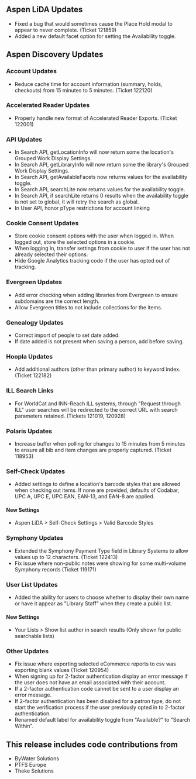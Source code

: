 ## Aspen LiDA Updates
- Fixed a bug that would sometimes cause the Place Hold modal to appear to never complete. (Ticket 121859)
- Added a new default facet option for setting the Availability toggle.

## Aspen Discovery Updates
### Account Updates
- Reduce cache time for account information (summary, holds, checkouts) from 15 minutes to 5 minutes. (Ticket 122120) 

### Accelerated Reader Updates
- Properly handle new format of Accelerated Reader Exports. (Ticket 122001)

### API Updates
- In Search API, getLocationInfo will now return some the location's Grouped Work Display Settings.
- In Search API, getLibraryInfo will now return some the library's Grouped Work Display Settings.
- In Search API, getAvailableFacets now returns values for the availability toggle.
- In Search API, searchLite now returns values for the availability toggle.
- In Search API, if searchLite returns 0 results when the availability toggle is not set to global, it will retry the search as global.
- In User API, honor pType restrictions for account linking

### Cookie Consent Updates
- Store cookie consent options with the user when logged in. When logged out, store the selected options in a cookie. 
- When logging in, transfer settings from cookie to user if the user has not already selected their options. 
- Hide Google Analytics tracking code if the user has opted out of tracking. 

### Evergreen Updates
- Add error checking when adding libraries from Evergreen to ensure subdomains are the correct length. 
- Allow Evergreen titles to not include collections for the items. 

### Genealogy Updates
- Correct import of people to set date added. 
- If date added is not present when saving a person, add before saving. 

### Hoopla Updates
- Add additional authors (other than primary author) to keyword index. (Ticket 122182)

### ILL Search Links
- For WorldCat and INN-Reach ILL systems, through "Request through ILL" user searches will be redirected to the correct URL with search parameters retained. (Tickets 121019, 120928) 

### Polaris Updates
- Increase buffer when polling for changes to 15 minutes from 5 minutes to ensure all bib and item changes are properly captured. (Ticket 118953)

### Self-Check Updates
- Added settings to define a location's barcode styles that are allowed when checking out items. If none are provided, defaults of Codabar, UPC A, UPC E, UPC EAN, EAN-13, and EAN-8 are applied.

<div markdown="1" class="settings">

#### New Settings
- Aspen LiDA > Self-Check Settings > Valid Barcode Styles
</div>

### Symphony Updates
- Extended the Symphony Payment Type field in Library Systems to allow values up to 12 characters. (Ticket 122413)
- Fix issue where non-public notes were showing for some multi-volume Symphony records (Ticket 119171)

### User List Updates
- Added the ability for users to choose whether to display their own name or have it appear as "Library Staff" when they create a public list.

<div markdown="1" class="settings">

#### New Settings
- Your Lists > Show list author in search results (Only shown for public searchable lists)
</div>

### Other Updates
- Fix issue where exporting selected eCommerce reports to csv was exporting blank values (Ticket 120954)
- When signing up for 2-factor authentication display an error message if the user does not have an email associated with their account. 
- If a 2-factor authentication code cannot be sent to a user display an error message. 
- If 2-factor authentication has been disabled for a patron type, do not start the verification process if the user previously opted in to 2-factor authentication.
- Renamed default label for availability toggle from "Available?" to "Search Within".

## This release includes code contributions from
- ByWater Solutions
- PTFS Europe
- Theke Solutions